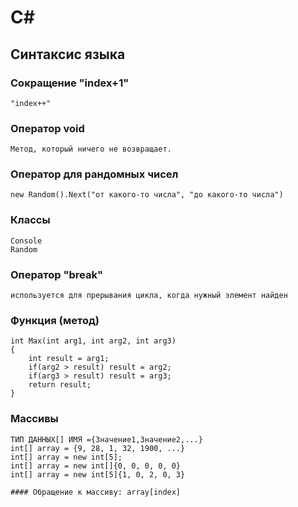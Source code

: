 # C#
## Синтаксис языка

### Сокращение "index+1"
```
"index++"
```

### Оператор void
```
Метод, который ничего не возвращает.
```

### Оператор для рандомных чисел
```
new Random().Next("от какого-то числа", "до какого-то числа")
```

### Классы
```
Console
Random
```

### Оператор "break" 
```
используется для прерывания цикла, когда нужный элемент найден
```

### Функция (метод)
```
int Max(int arg1, int arg2, int arg3)
{
    int result = arg1;
    if(arg2 > result) result = arg2;
    if(arg3 > result) result = arg3;
    return result;
}
```

### Массивы
```
ТИП ДАННЫХ[] ИМЯ ={Значение1,Значение2,...}
int[] array = {9, 28, 1, 32, 1900, ...}
int[] array = new int[5];
int[] array = new int[]{0, 0, 0, 0, 0}
int[] array = new int[5]{1, 0, 2, 0, 3}

#### Обращение к массиву: array[index]
```
